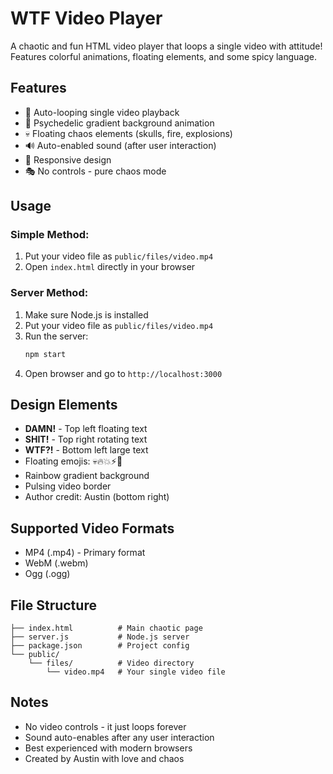 # WTF Video Player

A chaotic and fun HTML video player that loops a single video with attitude! Features colorful animations, floating elements, and some spicy language.

## Features

- 🔄 Auto-looping single video playback
- 🎨 Psychedelic gradient background animation
- 💀 Floating chaos elements (skulls, fire, explosions)
- 🔊 Auto-enabled sound (after user interaction)
- 📱 Responsive design
- 🎭 No controls - pure chaos mode

## Usage

### Simple Method:
1. Put your video file as `public/files/video.mp4`
2. Open `index.html` directly in your browser

### Server Method:
1. Make sure Node.js is installed
2. Put your video file as `public/files/video.mp4`
3. Run the server:
   ```bash
   npm start
   ```
4. Open browser and go to `http://localhost:3000`

## Design Elements

- **DAMN!** - Top left floating text
- **SHIT!** - Top right rotating text  
- **WTF?!** - Bottom left large text
- Floating emojis: 💀🔥💥⚡🤯
- Rainbow gradient background
- Pulsing video border
- Author credit: Austin (bottom right)

## Supported Video Formats

- MP4 (.mp4) - Primary format
- WebM (.webm)
- Ogg (.ogg)

## File Structure

```
├── index.html          # Main chaotic page
├── server.js           # Node.js server
├── package.json        # Project config
└── public/
    └── files/          # Video directory
        └── video.mp4   # Your single video file
```

## Notes

- No video controls - it just loops forever
- Sound auto-enables after any user interaction
- Best experienced with modern browsers
- Created by Austin with love and chaos